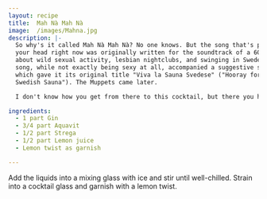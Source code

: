 ```yaml
---
layout: recipe
title:  Mah Nà Mah Nà
image:  /images/Mahna.jpg
description: |-
  So why's it called Mah Nà Mah Nà? No one knows. But the song that's probably in
  your head right now was originally written for the soundtrack of a 60's film
  about wild sexual activity, lesbian nightclubs, and swinging in Sweden. The
  song, while not exactly being sexy at all, accompanied a suggestive sauna scene
  which gave it its original title "Viva la Sauna Svedese" ("Hooray for the
  Swedish Sauna"). The Muppets came later.

  I don't know how you get from there to this cocktail, but there you have it.

ingredients:
  - 1 part Gin
  - 3/4 part Aquavit
  - 1/2 part Strega
  - 1/2 part Lemon juice
  - Lemon twist as garnish

---
```

Add the liquids into a mixing glass with ice and stir until well-chilled.
Strain into a cocktail glass and garnish with a lemon twist.
